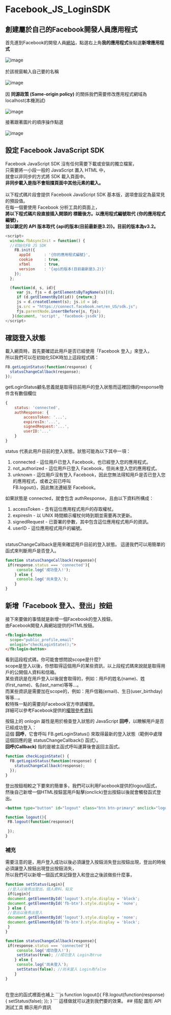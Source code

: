 # Facebook_JS_LoginSDK

## 創建屬於自己的Facebook開發人員應用程式
首先進到Facebook的開發人員[網站](https://developers.facebook.com/)，點選右上角**我的應用程式**後點選**新增應用程式**
<br><br>
![image](https://github.com/WeiYun0912/Facebook_JS_LoginSDK/blob/master/images/FB_1.PNG)
<br><br>
於該視窗輸入自己要的名稱
<br><br>
![image](https://github.com/WeiYun0912/Facebook_JS_LoginSDK/blob/master/images/FB_3.PNG)
<br><br>
因 **同源政策 (Same-origin policy)** 的關係我們需要修改應用程式網域為localhost(本機測試)
<br><br>
![image](https://github.com/WeiYun0912/Facebook_JS_LoginSDK/blob/master/images/FB_5.PNG)

接著跟著圖片的順序操作點選
<br><br>
![image](https://github.com/WeiYun0912/Facebook_JS_LoginSDK/blob/master/images/FB_4.PNG)
## 設定 Facebook JavaScript SDK
Facebook JavaScript SDK 沒有任何需要下載或安裝的獨立檔案，<br>只需要將一小段一般的 JavaScript 置入 HTML 中，<br>就會以非同步的方式將 SDK 載入頁面中。<br>
**非同步載入是指不會阻擋頁面中其他元素的載入。**
<br><br>
以下程式碼片段會提供 Facebook JavaScript SDK 基本版，選項會設定為最常見的預設值。<br>在每一個要使用 Facebook 分析工具的頁面上，<br>
**將以下程式碼片段直接插入開頭的 <body> 標籤後方。以應用程式編號取代 {你的應用程式編號}，<br>並以鎖定的 API 版本取代 {api的版本(目前最新是3.2)}。目前的版本為v3.2。**
```js
<script>
  window.fbAsyncInit = function() {
  //初始化FB JS SDK
    FB.init({
      appId      : '{你的應用程式編號}',
      cookie     : true,
      xfbml      : true,
      version    : '{api的版本(目前最新是3.2)}'
    });
  };

  (function(d, s, id){
     var js, fjs = d.getElementsByTagName(s)[0];
     if (d.getElementById(id)) {return;}
     js = d.createElement(s); js.id = id;
     js.src = "https://connect.facebook.net/en_US/sdk.js";
     fjs.parentNode.insertBefore(js, fjs);
   }(document, 'script', 'facebook-jssdk'));
</script>
```

## 確認登入狀態
載入網頁時，首先要確認此用戶是否已經使用「Facebook 登入」來登入，<br>
所以我們可以在初始化SDK時加上這段程式碼：
```js
FB.getLoginStatus(function(response) {
  statusChangeCallback(response); 
});
```
getLoginStatus顧名思義就是取得目前用戶的登入狀態而這裡回傳的response物件含有數個欄位<br>
```js
{
    status: 'connected',
    authResponse: {
        accessToken: '...',
        expiresIn:'...',
        signedRequest:'...',
        userID:'...'
    }
}
```

status 代表此用戶目前的登入狀態。狀態可能為以下其中一項：
1. connected - 這位用戶已登入 Facebook，也已經登入您的應用程式。<br>
2. not_authorized - 這位用戶已登入 Facebook，但尚未登入您的應用程式。<br>
3. unknown - 這位用戶沒有登入 Facebook，因此您無法得知用戶是否已登入您的應用程式，或者之前已呼叫 <br>
FB.logout()，因此無法連結至 Facebook。

如果狀態是 connected，就會包含 authResponse，且由以下資料所構成：<br>
1. accessToken - 含有這位應用程式用戶的存取權杖。<br>
2. expiresIn - 以 UNIX 時間顯示權杖何時到期並需要再次更新。<br>
3. signedRequest - 已簽署的參數，其中包含這位應用程式用戶的資訊。<br>
4. userID - 這位應用程式用戶的編號。<br><br>

statusChangeCallback是用來確認用戶目前的登入狀態。
這邊我們可以用簡單的函式來判斷用戶是否登入。
```js
function statusChangeCallback(response){
 if(response.status === 'connected'){
     console.log('成功登入!');
    } else {
     console.log('尚未登入');
    }
}
```

## 新增「Facebook 登入、登出」按鈕
接下來要做的事情就是新增一個Facebook的登入按鈕，<br>
由Facebook開發人員網站提供的HTML按鈕。<br>
```html
<fb:login-button 
  scope="public_profile,email"
  onlogin="checkLoginState();">
</fb:login-button>
```
看到這段程式碼，你可能會想問說scope是什麼?<br>
scope是登入以後，你想取得這個用戶的某些資訊，以上段程式碼來說就是取得用戶的公開個人資料和信箱。<br>
某些資訊是在用戶登入以後就會取得的，例如：用戶的姓名(name)、姓(first_name)、名(last_name)等等…。<br>
而某些資訊是需要加在scope的，例如：用戶信箱(email)、生日(user_birthday)等等…。<br>
較特殊一點的需要向Facebook官方申請權限。<br>
詳細可以參考Facebook提供的[權限參考資料](https://developers.facebook.com/docs/facebook-login/permissions)

按鈕上的 onlogin 屬性是用於檢查登入狀態的 JavaScript **回呼**，以瞭解用戶是否已經成功登入：<br>
這個 **回呼**，它會呼叫 FB.getLoginStatus() 來取得最新的登入狀態（範例中處理這個回應的是 statusChangeCallback() 函式）。<br>
**回呼(Callback)** 指的是被主函式呼叫運算後會返回主函式。<br>
```js
function checkLoginState() {
  FB.getLoginStatus(function(response) {
    statusChangeCallback(response); 
  });
}
```
登出按鈕相較之下要來的簡單多，我們可以利用Facebook提供的logout函式，<br>
然後自己新增一個HTML按鈕當用戶點擊(onclick)登出按鈕以後就會觸發函式登出。<br>
```html
<button type="button" id="logout" class="btn btn-primary" onclick="logout()">Logout</button>
```
```js
function logout(){
 FB.logout(function(response){
   
 });
}
```
### 補充
需要注意的是，用戶登入成功以後必須讓登入按鈕消失登出按鈕出現，登出的時候必須讓登入按鈕出現登出按鈕消失，<br>
所以我們可以新增一個函式來記錄登入和登出之後該做些什麼事，<br>
```js
function setStatus(Login){
 //登入以後秀出登出、個人資料、貼文
 if(Login){
 document.getElementById('logout').style.display = 'block';
 document.getElementById('fb-btn').style.display = 'none';
 } else {
 //登出以後秀出登入
 document.getElementById('logout').style.display = 'none';
 document.getElementById('fb-btn').style.display = 'block';
 }
}
```
```js
function statusChangeCallback(response){
 if(response.status === 'connected'){
     console.log('成功登入!');
     setStatus(true); //成功登入 Login為true
    } else {
     console.log('尚未登入');
     setStatus(false); //尚未當入 Login為false
    }
}
```
<br>
在登出的函式裡面也補上
```js
function logout(){
 FB.logout(function(response){
  setStatus(false);
 });
}
```
這樣做就可以達到我們要的效果。
## 搭配 圖形 API 測試工具 顯示用戶資訊
